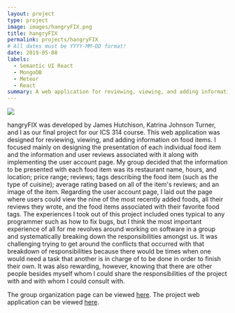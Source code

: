 ```yaml
---
layout: project
type: project
image: images/hangryFIX.png
title: hangryFIX
permalink: projects/hangryFIX
# All dates must be YYYY-MM-DD format!
date: 2019-05-08
labels:
  - Semantic UI React
  - MongoDB
  - Meteor
  - React
summary: A web application for reviewing, viewing, and adding information on food items.
---
```


<img class="ui large left floated image" src="../images/hangryFIX.png">

hangryFIX was developed by James Hutchison, Katrina Johnson Turner, and I as our final project for our ICS 314 course. This web application was designed for reviewing, viewing, and adding information on food items. I focused mainly on designing the presentation of each individual food item and the information and user reviews associated with it along with implementing the user account page. My group decided that the information to be presented with each food item was its restaurant name, hours, and location; price range; reviews; tags describing the food item (such as the type of cuisine); average rating based on all of the item's reviews; and an image of the item. Regarding the user account page, I laid out the page where users could view the nine of the most recently added foods, all their reviews they wrote, and the food items associated with their favorite food tags. The experiences I took out of this project included ones typical to any programmer such as how to fix bugs, but I think the most important experience of all for me revolves around working on software in a group and systematically breaking down the responsibilities amongst us. It was challenging trying to get around the conflicts that occurred with that breakdown of responsibilities because there would be times when one would need a task that another is in charge of to be done in order to finish their own. It was also rewarding, however, knowing that there are other people besides myself whom I could share the responsibilities of the project with and with whom I could consult with.

The group organization page can be viewed [here](https://github.com/hangryfix).
The project web application can be viewed [here](http://hangryfix.meteorapp.com).

